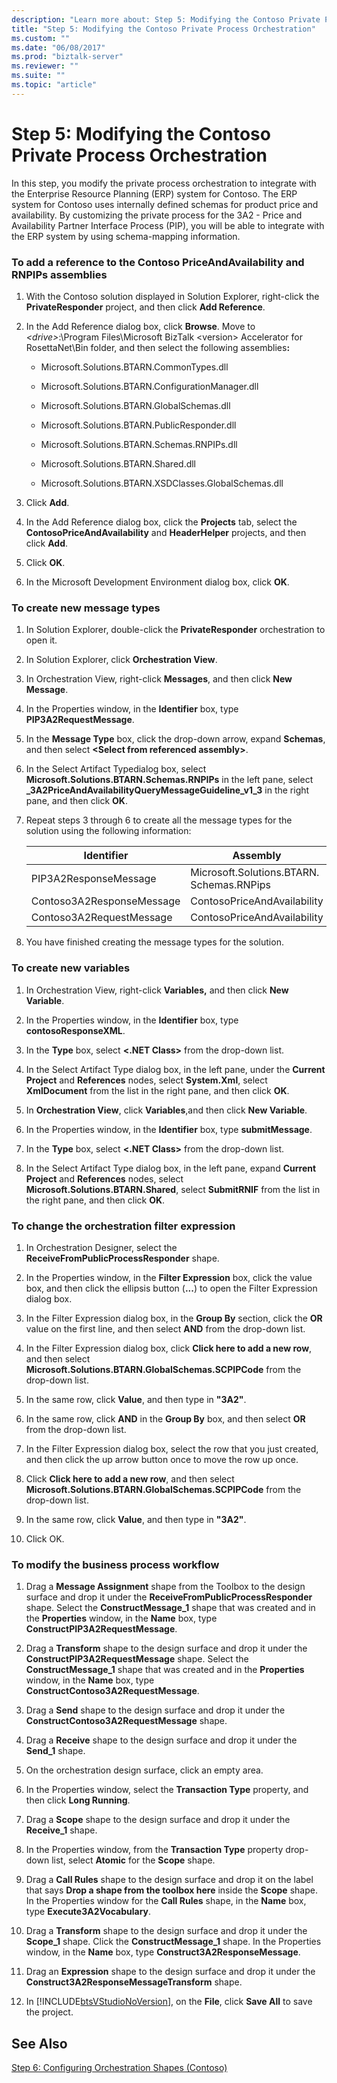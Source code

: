 ```yaml
---
description: "Learn more about: Step 5: Modifying the Contoso Private Process Orchestration"
title: "Step 5: Modifying the Contoso Private Process Orchestration"
ms.custom: ""
ms.date: "06/08/2017"
ms.prod: "biztalk-server"
ms.reviewer: ""
ms.suite: ""
ms.topic: "article"
---
```

# Step 5: Modifying the Contoso Private Process Orchestration
In this step, you modify the private process orchestration to integrate with the Enterprise Resource Planning (ERP) system for Contoso. The ERP system for Contoso uses internally defined schemas for product price and availability. By customizing the private process for the 3A2 - Price and Availability Partner Interface Process (PIP), you will be able to integrate with the ERP system by using schema-mapping information.  
  
### To add a reference to the Contoso PriceAndAvailability and RNPIPs assemblies  
  
1. With the Contoso solution displayed in Solution Explorer, right-click the **PrivateResponder** project, and then click **Add Reference**.  
  
2. In the Add Reference dialog box, click **Browse**. Move to *\<drive\>*:\Program Files\Microsoft BizTalk \<version\> Accelerator for RosettaNet\Bin folder, and then select the following assemblies<strong>:</strong>  
  
   -   Microsoft.Solutions.BTARN.CommonTypes.dll  
  
   -   Microsoft.Solutions.BTARN.ConfigurationManager.dll  
  
   -   Microsoft.Solutions.BTARN.GlobalSchemas.dll  
  
   -   Microsoft.Solutions.BTARN.PublicResponder.dll  
  
   -   Microsoft.Solutions.BTARN.Schemas.RNPIPs.dll  
  
   -   Microsoft.Solutions.BTARN.Shared.dll  
  
   -   Microsoft.Solutions.BTARN.XSDClasses.GlobalSchemas.dll  
  
3. Click **Add**.  
  
4. In the Add Reference dialog box, click the **Projects** tab, select the **ContosoPriceAndAvailability** and **HeaderHelper** projects, and then click **Add**.  
  
5. Click **OK**.  
  
6. In the Microsoft Development Environment dialog box, click **OK**.  
  
### To create new message types  
  
1.  In Solution Explorer, double-click the **PrivateResponder** orchestration to open it.  
  
2.  In Solution Explorer, click **Orchestration View**.  
  
3.  In Orchestration View, right-click **Messages**, and then click **New Message**.  
  
4.  In the Properties window, in the **Identifier** box, type **PIP3A2RequestMessage**.  
  
5.  In the **Message Type** box, click the drop-down arrow, expand **Schemas**, and then select **\<Select from referenced assembly\>**.  
  
6.  In the Select Artifact Typedialog box, select **Microsoft.Solutions.BTARN.Schemas.RNPIPs** in the left pane, select **_3A2PriceAndAvailabilityQueryMessageGuideline_v1_3** in the right pane, and then click **OK**.  
  
7.  Repeat steps 3 through 6 to create all the message types for the solution using the following information:  
  
    |Identifier|Assembly|Message Type|  
    |----------------|--------------|------------------|  
    |PIP3A2ResponseMessage|Microsoft.Solutions.BTARN.<br />Schemas.RNPips|_3A2PriceAndAvailability<br />ResponseMessageGuideline_v1_3|  
    |Contoso3A2ResponseMessage|ContosoPriceAndAvailability|rootPriceResponse|  
    |Contoso3A2RequestMessage|ContosoPriceAndAvailability|rootPriceRequest|  
  
8.  You have finished creating the message types for the solution.  
  
### To create new variables  
  
1.  In Orchestration View, right-click **Variables,** and then click **New Variable**.  
  
2.  In the Properties window, in the **Identifier** box, type **contosoResponseXML**.  
  
3.  In the **Type** box, select **\<.NET Class\>** from the drop-down list.  
  
4.  In the Select Artifact Type dialog box, in the left pane, under the **Current Project** and **References** nodes, select **System.Xml**, select **XmlDocument** from the list in the right pane, and then click **OK**.  
  
5.  In **Orchestration View**, click **Variables**,and then click **New Variable**.  
  
6.  In the Properties window, in the **Identifier** box, type **submitMessage**.  
  
7.  In the **Type** box, select **\<.NET Class\>** from the drop-down list.  
  
8.  In the Select Artifact Type dialog box, in the left pane, expand **Current Project** and **References** nodes, select **Microsoft.Solutions.BTARN.Shared**, select **SubmitRNIF** from the list in the right pane, and then click **OK**.  
  
### To change the orchestration filter expression  
  
1.  In Orchestration Designer, select the **ReceiveFromPublicProcessResponder** shape.  
  
2.  In the Properties window, in the **Filter Expression** box, click the value box, and then click the ellipsis button (**...**) to open the Filter Expression dialog box.  
  
3.  In the Filter Expression dialog box, in the **Group By** section, click the **OR** value on the first line, and then select **AND** from the drop-down list.  
  
4.  In the Filter Expression dialog box, click **Click here to add a new row**, and then select **Microsoft.Solutions.BTARN.GlobalSchemas.SCPIPCode** from the drop-down list.  
  
5.  In the same row, click **Value**, and then type in **"3A2"**.  
  
6.  In the same row, click **AND** in the **Group By** box, and then select **OR** from the drop-down list.  
  
7.  In the Filter Expression dialog box, select the row that you just created, and then click the up arrow button once to move the row up once.  
  
8.  Click **Click here to add a new row**, and then select **Microsoft.Solutions.BTARN.GlobalSchemas.SCPIPCode** from the drop-down list.  
  
9. In the same row, click **Value**, and then type in **"3A2"**.  
  
10. Click OK.  
  
### To modify the business process workflow  
  
1. Drag a **Message Assignment** shape from the Toolbox to the design surface and drop it under the **ReceiveFromPublicProcessResponder** shape. Select the **ConstructMessage_1** shape that was created and in the **Properties** window, in the **Name** box, type **ConstructPIP3A2RequestMessage**.  
  
2. Drag a **Transform** shape to the design surface and drop it under the **ConstructPIP3A2RequestMessage** shape. Select the **ConstructMessage_1** shape that was created and in the **Properties** window, in the **Name** box, type **ConstructContoso3A2RequestMessage**.  
  
3. Drag a **Send** shape to the design surface and drop it under the **ConstructContoso3A2RequestMessage** shape.  
  
4. Drag a **Receive** shape to the design surface and drop it under the **Send_1** shape.  
  
5. On the orchestration design surface, click an empty area.  
  
6. In the Properties window, select the **Transaction Type** property, and then click **Long Running**.  
  
7. Drag a **Scope** shape to the design surface and drop it under the **Receive_1** shape.  
  
8. In the Properties window, from the **Transaction Type** property drop-down list, select **Atomic** for the **Scope** shape.  
  
9. Drag a **Call Rules** shape to the design surface and drop it on the label that says **Drop a shape from the toolbox here** inside the **Scope** shape. In the Properties window for the **Call Rules** shape, in the **Name** box, type **Execute3A2Vocabulary**.  
  
10. Drag a **Transform** shape to the design surface and drop it under the **Scope_1** shape. Click the **ConstructMessage_1** shape. In the Properties window, in the **Name** box, type **Construct3A2ResponseMessage**.  
  
11. Drag an **Expression** shape to the design surface and drop it under the **Construct3A2ResponseMessageTransform** shape.  
  
12. In [!INCLUDE[btsVStudioNoVersion](../../includes/btsvstudionoversion-md.md)], on the **File**, click **Save All** to save the project.  
  
## See Also  
 [Step 6: Configuring Orchestration Shapes (Contoso)](../../adapters-and-accelerators/accelerator-rosettanet/step-6-configuring-orchestration-shapes-contoso.md)
